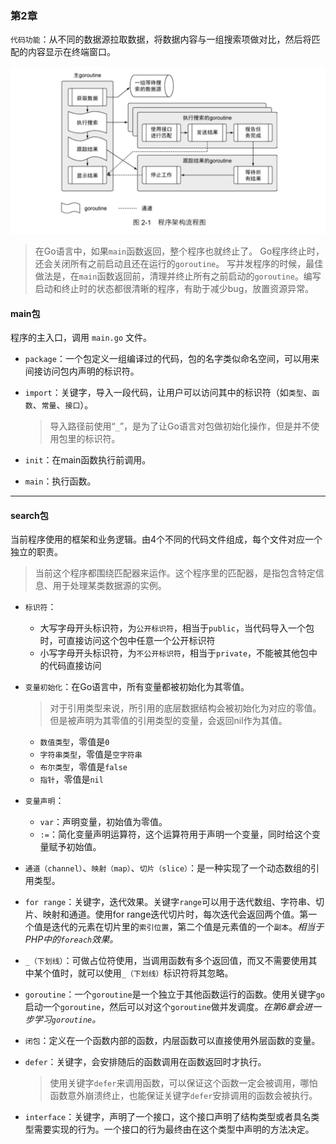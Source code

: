### 第2章

`代码功能`：从不同的数据源拉取数据，将数据内容与一组搜索项做对比，然后将匹配的内容显示在终端窗口。

![2-1程序架构流程图](./img/2-1.png)

> 在Go语言中，如果`main`函数返回，整个程序也就终止了。
> Go程序终止时，还会关闭所有之前启动且还在运行的`goroutine`。
> 写并发程序的时候，最佳做法是，在`main`函数返回前，清理并终止所有之前启动的`goroutine`。编写启动和终止时的状态都很清晰的程序，有助于减少bug，放置资源异常。

#### main包

程序的主入口，调用 `main.go` 文件。

- `package`：一个包定义一组编译过的代码，包的名字类似命名空间，可以用来间接访问包内声明的标识符。

- `import`：关键字，导入一段代码，让用户可以访问其中的标识符（如`类型`、`函数`、`常量`、`接口`）。
  > 导入路径前使用“`_`”，是为了让Go语言对包做初始化操作，但是并不使用包里的标识符。
                                                            
- `init`：在main函数执行前调用。

- `main`：执行函数。

***

#### search包

当前程序使用的框架和业务逻辑。由4个不同的代码文件组成，每个文件对应一个独立的职责。
> 当前这个程序都围绕匹配器来运作。这个程序里的匹配器，是指包含特定信息、用于处理某类数据源的实例。

- `标识符`：
  - 大写字母开头标识符，为`公开标识符`，相当于`public`，当代码导入一个包时，可直接访问这个包中任意一个公开标识符
  - 小写字母开头标识符，为`不公开标识符`，相当于`private`，不能被其他包中的代码直接访问

- `变量初始化`：在Go语言中，所有变量都被初始化为其零值。
  > 对于引用类型来说，所引用的底层数据结构会被初始化为对应的零值。但是被声明为其零值的引用类型的变量，会返回nil作为其值。
  - `数值类型`，零值是`0`
  - `字符串类型`，零值是`空字符串`
  - `布尔类型`，零值是`false`
  - `指针`，零值是`nil`

- `变量声明`：
  - `var`：声明变量，初始值为零值。
  - `:=`：简化变量声明运算符，这个运算符用于声明一个变量，同时给这个变量赋予初始值。

- `通道（channel）`、`映射（map）`、`切片（slice）`：是一种实现了一个动态数组的引用类型。

- `for range`：关键字，迭代效果。关键字`range`可以用于迭代数组、字符串、切片、映射和通道。使用for range迭代切片时，每次迭代会返回两个值。第一个值是迭代的元素在切片里的`索引位置`，第二个值是元素值的一个`副本`。*相当于PHP中的`foreach`效果。*

- `_（下划线）`：可做占位符使用，当调用函数有多个返回值，而又不需要使用其中某个值时，就可以使用`_（下划线）`标识符将其忽略。

- `goroutine`：一个`goroutine`是一个独立于其他函数运行的函数。使用关键字`go`启动一个`goroutine`，然后可以对这个`goroutine`做并发调度。*在第6章会进一步学习`goroutine`。*

- `闭包`：定义在一个函数内部的函数，内层函数可以直接使用外层函数的变量。

- `defer`：关键字，会安排随后的函数调用在函数返回时才执行。
  > 使用关键字`defer`来调用函数，可以保证这个函数一定会被调用，哪怕函数意外崩溃终止，也能保证关键字`defer`安排调用的函数会被执行。

- `interface`：关键字，声明了一个接口，这个接口声明了结构类型或者具名类型需要实现的行为。一个接口的行为最终由在这个类型中声明的方法决定。